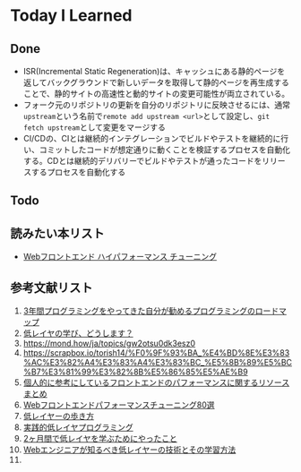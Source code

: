 # Today I Learned

## Done
- ISR(Incremental Static Regeneration)は、キャッシュにある静的ページを返してバックグラウンドで新しいデータを取得して静的ページを再生成することで、静的サイトの高速性と動的サイトの変更可能性が両立されている。
- フォーク元のリポジトリの更新を自分のリポジトリに反映させるには、通常`upstream`という名前で`remote add upstream <url>`として設定し、`git fetch upstream`として変更をマージする
- CI/CDの、CIとは継続的インテグレーションでビルドやテストを継続的に行い、コミットしたコードが想定通りに動くことを検証するプロセスを自動化する。CDとは継続的デリバリーでビルドやテストが通ったコードをリリースするプロセスを自動化する

## Todo

## 読みたい本リスト
- [Webフロントエンド ハイパフォーマンス チューニング](https://amzn.asia/d/h9n1Z9H)

## 参考文献リスト
1. [3年間プログラミングをやってきた自分が勧めるプログラミングのロードマップ](https://note.com/tai_epoch/n/n8adad85c69f9)
2. [低レイヤの学び、どうします？](https://knowledge.sakura.ad.jp/36865/)
3. https://mond.how/ja/topics/gw2otsu0dk3esz0
4. https://scrapbox.io/torish14/%F0%9F%93%BA_%E4%BD%8E%E3%83%AC%E3%82%A4%E3%83%A4%E3%83%BC_%E5%8B%89%E5%BC%B7%E3%81%99%E3%82%8B%E5%86%85%E5%AE%B9
5. [個人的に参考にしているフロントエンドのパフォーマンスに関するリソースまとめ](https://zenn.dev/k_sato/articles/736163db6a0435)
6. [Webフロントエンドパフォーマンスチューニング80選](https://qiita.com/nuko-suke/items/50ba4e35289e98d95753)
7. [低レイヤーの歩き方](https://rkx1209.hatenablog.com/entry/2016/12/25/141543)
8. [実践的低レイヤプログラミング](https://tanakamura.github.io/pllp/docs/)
9. [2ヶ月間で低レイヤを学ぶためにやったこと](https://blog.ymeguro.com/entry/study_computer_systems)
10. [Webエンジニアが知るべき低レイヤーの技術とその学習方法](https://qiita.com/takugi/items/9de03b264fced76eb767)
11. 